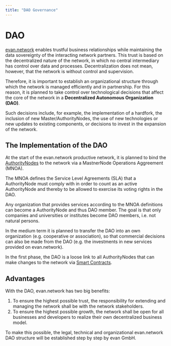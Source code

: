```yaml
---
title: "DAO Governance"
---
```

# DAO
[evan.network](https://evan.network/) enables trustful business relationships while maintaining the data sovereignty of the interacting network partners. This trust is based on the decentralized nature of the network, in which no central intermediary has control over data and processes. Decentralization does not mean, however, that the network is without control and supervision.

Therefore, it is important to establish an organizational structure through which the network is managed efficiently and in partnership. For this reason, it is planned to take control over technological decisions that affect the core of the network in a **Decentralized Autonomous Organization (DAO)**. 

Such decisions include, for example, the implementation of a hardfork, the inclusion of new Master/AuthorityNodes, the use of new technologies or new updates to existing components, or decisions to invest in the expansion of the network. 

## The Implementation of the DAO
At the start of the evan.network productive network, it is planned to bind the [AuthorityNodes](/doc/authoritynode) to the network via a MastnerNode Operations Aggreement (MNOA). 

The MNOA defines the Service Level Agreements (SLA) that a AuthorityNode must comply with in order to count as an active AuthorityNode and thereby to be allowed to exercise its voting rights in the DAO. 

Any organization that provides services according to the MNOA definitions can become a AuthorityNode and thus DAO member. The goal is that only companies and universities or institutes become DAO members, i.e. not natural persons. 

In the medium term it is planned to transfer the DAO into an own organization (e.g. cooperative or association), so that commercial decisions can also be made from the DAO (e.g. the investments in new services provided on evan.network). 

In the first phase, the DAO is a loose link to all AuthorityNodes that can make changes to the network via [Smart Contracts](/dev/smart-contracts).

## Advantages
With the DAO, evan.network has two big benefits:
1. To ensure the highest possible trust, the responsibility for extending and managing the network shall be with the network stakeholders.
2. To ensure the highest possible growth, the network shall be open for all businesses and developers to realize their own decentralized business model.

To make this possible, the legal, technical and organizational evan.network DAO structure will be established step by step by evan GmbH.

